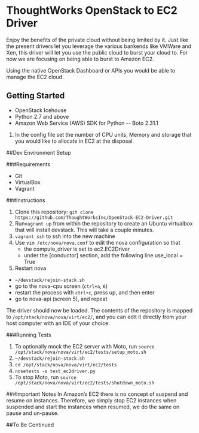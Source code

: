 # ThoughtWorks OpenStack to EC2 Driver

Enjoy the benefits of the private cloud without being limited by it. 
Just like the present drivers let you leverage the various bankends like VMWare and Xen, this driver will let you use the public cloud to burst your cloud to. For now we are focusing on being able to burst to Amazon EC2.

Using the native OpenStack Dashboard or APIs you would be able to manage the EC2 cloud. 

## Getting Started

* OpenStack Icehouse
* Python 2.7 and above
* Amazon Web Service (AWS) SDK for Python --  Boto 2.31.1

1. In the config file set the number of CPU units, Memory and storage that you would like to allocate in EC2 at the disposal.


##Dev Environment Setup

###Requirements
- Git
- VirtualBox
- Vagrant

###Instructions
1. Clone this repository: `git clone https://github.com/ThoughtWorksInc/OpenStack-EC2-Driver.git`
2. Run`vagrant up` from within the repository to create an Ubuntu virtualbox that will install devstack. This will take a couple minutes.
3. `vagrant ssh` to ssh into the new machine
4. Use `vim /etc/nova/nova.conf` to edit the nova configuration so that 
    - the compute_driver is set to ec2.EC2Driver
    - under the [conductor] section, add the following line
        use_local = True
5. Restart nova
  - `~/devstack/rejoin-stack.sh`
  - go to the nova-cpu screen (`ctrl+a`, `6`)
  - restart the process with `ctrl+c`, press up, and then enter
  - go to nova-api (screen 5), and repeat
  
The driver should now be loaded. The contents of the repository is mapped to `/opt/stack/nova/nova/virt/ec2/`, and you can edit it directly from your host computer with an IDE of your choice.

###Running Tests
1. To optionally mock the EC2 server with Moto, run `source /opt/stack/nova/nova/virt/ec2/tests/setup_moto.sh`
2. `~/devstack/rejoin-stack.sh`
3. `cd /opt/stack/nova/nova/virt/ec2/tests`
4. `nosetests -s test_ec2driver.py`
5. To stop Moto, run `source /opt/stack/nova/nova/virt/ec2/tests/shutdown_moto.sh`

###Important Notes
In Amazon’s EC2 there is no concept of suspend and resume on instances. Therefore, we simply stop EC2 instances when suspended and start the instances when resumed, we do the same on pause and un-pause.

##To Be Continued
